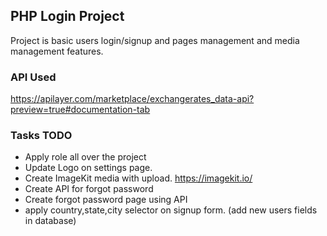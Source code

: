 ## PHP Login Project
Project is basic users login/signup and pages management and media management features.

### API Used 
https://apilayer.com/marketplace/exchangerates_data-api?preview=true#documentation-tab

### Tasks TODO
* Apply role all over the project
* Update Logo on settings page.
* Create ImageKit media with upload. https://imagekit.io/
* Create API for forgot password
* Create forgot password page using API
* apply country,state,city selector on signup form. (add new users fields in database)